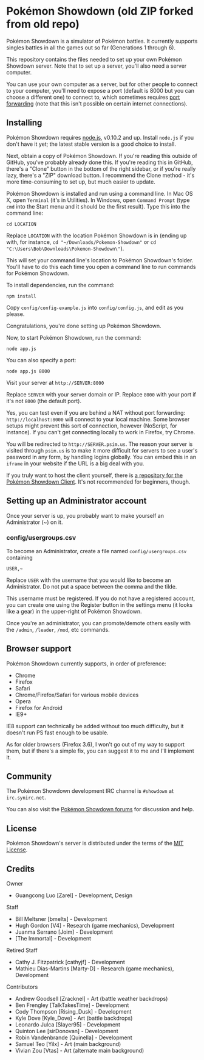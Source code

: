 Pokémon Showdown (old ZIP forked from old repo)
========================================================================

Pokémon Showdown is a simulator of Pokémon battles. It currently supports singles battles in all the games out so far (Generations 1 through 6).

This repository contains the files needed to set up your own Pokémon Showdown server. Note that to set up a server, you'll also need a server computer.

You can use your own computer as a server, but for other people to connect to your computer, you'll need to expose a port (default is 8000 but you can choose a different one) to connect to, which sometimes requires [port forwarding][1] (note that this isn't possible on certain internet connections).

  [1]: http://en.wikipedia.org/wiki/Port_forwarding


Installing
------------------------------------------------------------------------

Pokémon Showdown requires [node.js][2], v0.10.2 and up. Install `node.js` if you don't have it yet; the latest stable version is a good choice to install.

Next, obtain a copy of Pokémon Showdown. If you're reading this outside of GitHub, you've probably already done this. If you're reading this in GitHub, there's a "Clone" button in the bottom of the right sidebar, or if you're really lazy, there's a "ZIP" download button. I recommend the Clone method - it's more time-consuming to set up, but much easier to update.

Pokémon Showdown is installed and run using a command line. In Mac OS X, open `Terminal` (it's in Utilities). In Windows, open `Command Prompt` (type `cmd` into the Start menu and it should be the first result). Type this into the command line:

    cd LOCATION

Replace `LOCATION` with the location Pokémon Showdown is in (ending up with, for instance, `cd "~/Downloads/Pokemon-Showdown"` or `cd "C:\Users\Bob\Downloads\Pokemon-Showdown\"`).

This will set your command line's location to Pokémon Showdown's folder. You'll have to do this each time you open a command line to run commands for Pokémon Showdown.

To install dependencies, run the command:

    npm install

Copy `config/config-example.js` into `config/config.js`, and edit as you please.

Congratulations, you're done setting up Pokémon Showdown.

Now, to start Pokémon Showdown, run the command:

    node app.js

You can also specify a port:

    node app.js 8000

Visit your server at `http://SERVER:8000`

Replace `SERVER` with your server domain or IP. Replace `8000` with your port if it's not `8000` (the default port).

Yes, you can test even if you are behind a NAT without port forwarding: `http://localhost:8000` will connect to your local machine. Some browser setups might prevent this sort of connection, however (NoScript, for instance). If you can't get connecting locally to work in Firefox, try Chrome.

You will be redirected to `http://SERVER.psim.us`. The reason your server is visited through `psim.us` is to make it more difficult for servers to see a user's password in any form, by handling logins globally. You can embed this in an `iframe` in your website if the URL is a big deal with you.

If you truly want to host the client yourself, there is [a repository for the Pokémon Showdown Client][3]. It's not recommended for beginners, though.

  [2]: http://nodejs.org/
  [3]: https://github.com/Zarel/Pokemon-Showdown-Client


Setting up an Administrator account
------------------------------------------------------------------------

Once your server is up, you probably want to make yourself an Administrator (~) on it.

### config/usergroups.csv

To become an Administrator, create a file named `config/usergroups.csv` containing

    USER,~

Replace `USER` with the username that you would like to become an Administrator. Do not put a space between the comma and the tilde.

This username must be registered. If you do not have a registered account, you can create one using the Register button in the settings menu (it looks like a gear) in the upper-right of Pokémon Showdown.

Once you're an administrator, you can promote/demote others easily with the `/admin`, `/leader`, `/mod`, etc commands.


Browser support
------------------------------------------------------------------------

Pokémon Showdown currently supports, in order of preference:

 - Chrome
 - Firefox
 - Safari
 - Chrome/Firefox/Safari for various mobile devices
 - Opera
 - Firefox for Android
 - IE9+

IE8 support can technically be added without too much difficulty, but it doesn't run PS fast enough to be usable.

As for older browsers (Firefox 3.6), I won't go out of my way to support them, but if there's a simple fix, you can suggest it to me and I'll implement it.


Community
------------------------------------------------------------------------

The Pokémon Showdown development IRC channel is `#showdown` at `irc.synirc.net`.

You can also visit the [Pokémon Showdown forums][4] for discussion and help.

  [4]: http://pokemonshowdown.com/forums/


License
------------------------------------------------------------------------

Pokémon Showdown's server is distributed under the terms of the [MIT License][5].

  [5]: https://github.com/Zarel/Pokemon-Showdown/blob/master/LICENSE


Credits
------------------------------------------------------------------------

Owner

- Guangcong Luo [Zarel] - Development, Design

Staff

- Bill Meltsner [bmelts] - Development
- Hugh Gordon [V4] - Research (game mechanics), Development
- Juanma Serrano [Joim] - Development
- [The Immortal] - Development

Retired Staff

- Cathy J. Fitzpatrick [cathyjf] - Development
- Mathieu Dias-Martins [Marty-D] - Research (game mechanics), Development

Contributors

- Andrew Goodsell [Zracknel] - Art (battle weather backdrops)
- Ben Frengley [TalkTakesTime] - Development
- Cody Thompson [Rising_Dusk] - Development
- Kyle Dove [Kyle_Dove] - Art (battle backdrops)
- Leonardo Julca [Slayer95] - Development
- Quinton Lee [sirDonovan] - Development
- Robin Vandenbrande [Quinella] - Development
- Samuel Teo [Yilx] - Art (main background)
- Vivian Zou [Vtas] - Art (alternate main background)
